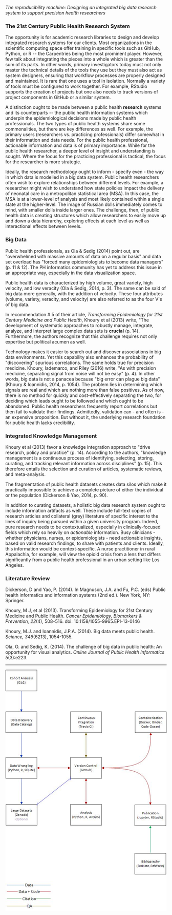 
*The reproducibility machine: Designing an integrated big data research system to support precision health researchers*

### The 21st Century Public Health Research System
The opportunity is for academic research libraries to design and develop integrated research systems for our clients.  Most organizations in the scientific computing space offer training in specific tools such as GitHub, Python, or R -- the Carpentries being the most prominent player.  However, few talk about integrating the pieces into a whole which is greater than the sum of its parts.  In other words, primary investigators today must not only master the technical details of the tools they use but they must also act as system designers, ensuring that workflow processes are properly designed and maintained.  It is rare that one uses a tool in isolation.  Normally a variety of tools must be configured to work together.  For example, RStudio supports the creation of projects but one also needs to track versions of project components in GitHub or a similar system. 

A distinction ought to be made between a public health **research** systems and its counterparts -- the public health information systems which underpin the epidemiological decisions made by public health professionals.  The two types of public health systems share some commonalities, but there are key differences as well.  For example, the primary users (researchers vs. practicing professionals) differ somewhat in their information and data needs.  For the public health professional, actionable information and data is of primary importance.  While for the public health researcher, a deeper level of insight and understanding is sought.  Where the focus for the practicing professional is tactical, the focus for the researcher is more strategic.

Ideally, the research methodology ought to inform - specify even - the way in which data is modelled in a big data system.  Public health researchers often wish to explore relationships between different levels.  For example, a researcher might wish to understand how state policies impact the delivery of neonatal care in a metropolitan statistical area (MSA).  In this case, the MSA is at a lower-level of analysis and most likely contained within a single state at the higher-level.  The image of Russian dolls immediately comes to mind, with smaller dolls inside larger ones.  The challenge, then, of public health data is creating structures which allow researchers to easily move up and down a data hierarchy, exploring effects at each level as well as interactional effects between levels.

### Big Data
Public health professionals, as Ola & Sedig (2014) point out, are "overwhelmed with massive amounts of data on a regular basis" and data set overload has "forced many epidemiologists to become data managers" (p. 11 & 12).  The PH informatics community has yet to address this issue in an appropriate way, especially in the data visualization space. 

Public health data is characterized by high volume, great variety, high velocity, and low veracity (Ola & Sedig, 2014, p. 3).  The same can be said of big data more generally, with the addition of velocity.  These four attributes (volume, variety, veracity, and velocity) are also referred to as the four V's of big data.

In recommendation # 5 of their article, *Transforming Epidemiology for 21st Century Medicine and Public Health*, Khoury et al (2013) write, "The development of systematic approaches to robustly manage, integrate, analyze, and interpret large complex data sets is **crucial** (p. 14).  Furthermore, the authors recognize that this challenge requires not only expertise but political acumen as well.

Technology makes it easier to search out and discover associations in big data environments.  Yet this capability also enhances the probability of "discovering" spurious correlations.  The same holds true for precision medicine.  Khoury, Iademarco, and Riley (2016) write, "As with precision medicine, separating signal from noise will not be easy" (p. 4).  In other words, big data is not a panacea because "big error can plague big data" (Khoury & Ioannidis, 2014, p. 1054).  The problem lies in determining which signals are real and which are nothing more than false positives.  As of now, there is no method for quickly and cost-effectively separating the two, for deciding which leads ought to be followed and which ought to be abandoned.  Public health researchers frequently report correlations but then fail to validate their findings.  Admittedly, validation can - and often is - an expensive proposition.  But without it, the underlying research foundation for public health lacks credibility.

### Integrated Knowledge Management
Khoury et al (2013) favor a knowledge integration approach to "drive research, policy and practice" (p. 14).  According to the authors, "knowledge management is a continuous process of identifying, selecting, storing, curating, and tracking relevant information across disciplines" (p. 15).  This therefore entails the selection and curation of articles, systematic reviews, and meta-analysis.

The fragmentation of public health datasets creates data silos which make it practically impossible to achieve a complete picture of either the individual or the population (Dickerson & Yao, 2014, p. 90).

In addition to curating datasets, a holistic big data research system ought to include information artifacts as well.  These include full-text copies of research articles and collateral (grey) literature of specific interest to the lines of inquiry being pursued within a given university program.  Indeed, pure research needs to be contextualized, especially in clinically-focused fields which rely so heavily on *actionable* information.  Busy clinicians - whether physicians, nurses, or epidemiologists - need actionable insights, based on valid research findings, to share with patients and clients.  Ideally, this information would be context-specific.  A nurse practitioner in rural Appalachia, for example, will view the opioid crisis from a lens that differs significantly from a public health professional in an urban setting like Los Angeles.

### Literature Review
Dickerson, D and Yao, P. (2014). In Magnuson, J.A. and Fu, P.C. (eds) Public health informatics and information systems (2nd ed.). New York, NY: Springer.

Khoury, M J, et al (2013). Transforming Epidemiology for 21st Century Medicine and Public Health.  *Cancer Epidemiology, Biomarkers & Prevention, 22*(4), 508–516.  doi:  10.1158/1055-9965.EPI-13-0146

Khoury, M.J. and Ioannidis, J.P.A. (2014).  Big data meets public health. *Science, 346*(6213), 1054-1055.

Ola, O. and Sedig, K. (2014). The challenge of big data in public health: An opportunity for visual analytics. *Online Journal of Public Health Informatics 5*(3):e223.


----
![Figure 1](../fig/precision_health_system.jpg)


